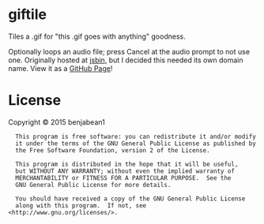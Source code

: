 # giftile
Tiles a .gif for "this .gif goes with anything" goodness.

Optionally loops an audio file; press Cancel at the audio prompt to not use one.
Originally hosted at [jsbin](http://jsbin.com/tikodi), but I decided this needed its own domain name.
View it as a [GitHub Page](http://giftile.me)!

# License
Copyright © 2015 benjabean1

      This program is free software: you can redistribute it and/or modify
      it under the terms of the GNU General Public License as published by
      the Free Software Foundation, version 2 of the License.
      
      This program is distributed in the hope that it will be useful,
      but WITHOUT ANY WARRANTY; without even the implied warranty of
      MERCHANTABILITY or FITNESS FOR A PARTICULAR PURPOSE.  See the
      GNU General Public License for more details.
      
      You should have received a copy of the GNU General Public License
      along with this program.  If not, see <http://www.gnu.org/licenses/>.
